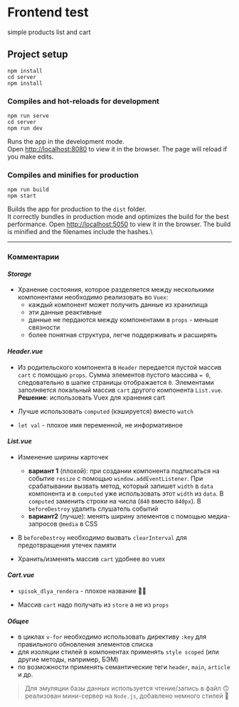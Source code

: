# Frontend test
simple products list and cart

## Project setup
```
npm install
cd server
npm install
```

### Compiles and hot-reloads for development
```
npm run serve
cd server
npm run dev
```
Runs the app in the development mode.\
Open [http://localhost:8080](http://localhost:8080) to view it in the browser.
The page will reload if you make edits.

### Compiles and minifies for production
```
npm run build
npm start
```
Builds the app for production to the `dist` folder.\
It correctly bundles in production mode and optimizes the build for the best performance.
Open [http://localhost:5050](http://localhost:5050) to view it in the browser.
The build is minified and the filenames include the hashes.\
___

###  Комментарии

#### _Storage_
 - Хранение состояния, которое разделяется между несколькими компонентами необходимо реализовать во `Vuex`:
     - каждый компонент может получить данные из хранилища
     - эти данные реактивные
     - данные не пердаются между компонентами в `props` - меньше связности
     - более понятная структура, легче поддерживать и расширять

#### _Header.vue_
- Из родительского компонента в `Header` передается пустой массив `cart` с помощью `props`. Сумма элементов пустого массива `= 0`, следовательно в шапке страницы отображается `0`. Элементами заполняется локальный массив `cart` другого компонента `List.vue`.
**Решение**: использовать Vuex для хранения cart

- Лучше использовать `computed` (кэшируется) вместо `watch`

- `let val` - плохое имя переменной, не информативное


#### _List.vue_
- Изменение ширины карточек
   - **вариант 1** (плохой): при создании компонента подписаться на событие `resize` с помощью `window.addEventListener`. При срабатывании вызвать метод, который запишет `width` в `data` компонента и в `computed` уже использовать этот `width` из `data`. В `computed` заменить строки на числа (`840` вместо `840px`). В `beforeDestroy` удалить слушатель событий
   - **вариант2** (лучше): менять ширину элементов с помощью медиа-запросов `@media` в CSS

- В `beforeDestroy` необходимо вызвать `clearInterval` для предотвращения утечек памяти

- Хранить/изменять массив `cart` удобнее во vuex

#### _Cart.vue_
- `spisok_dlya_rendera` - плохое название  😵‍💫

- Массив `cart` надо получать из `store` а не из `props` 

#### _Общее_
- в циклах `v-for` необходимо использовать  директиву `:key` для правильного обновления элементов списка
- для изоляции стилей в компонентах применять `style scoped` (или другие методы, например, БЭМ)
- по возможности применять семантические теги `header`, `main`, `article` и др.


> Для эмуляции базы данных используется чтение/запись в файл  🙃
> реализован мини-сервер на `Node.js`,
> добавлено немного стилей  🤡
 
